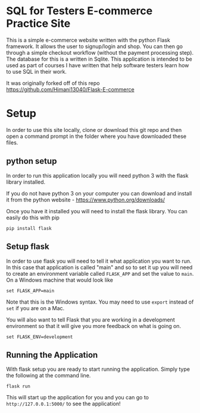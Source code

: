 # SQL for Testers E-commerce Practice Site
This is a simple e-commerce website written with the python Flask framework. It allows the user to signup/login and shop. You can then go through a simple checkout workflow (without the payment processing step). The database for this is a written in Sqlite. This application is intended to be used as part of courses I have written that help  software testers learn how to use SQL in their work.  

It was originally forked off of this repo https://github.com/Himani13040/Flask-E-commerce

# Setup
In order to use this site locally, clone or download this git repo and then open a command prompt in the folder where you have downloaded these files.

## python setup
In order to run this application locally you will need python 3 with the flask library installed.

If you do not have python 3 on your computer you can download and install it from the python website - https://www.python.org/downloads/

Once you have it installed you will need to install the flask library. You can easily do this with pip

```pip install flask```

## Setup flask
In order to use flask you will need to tell it what application you want to run. In this case that application is called "main" and so to set it up you will need to create an environment variable called `FLASK_APP` and set the value to `main`. On a Windows machine that would look like 

```set FLASK_APP=main```

Note that this is the Windows syntax. You may need to use `export` instead of `set` if you are on a Mac.

You will also want to tell Flask that you are working in a development environment so that it will give you more feedback on what is going on.

```set FLASK_ENV=development```

## Running the Application

With flask setup you are ready to start running the application. Simply type the following at the command line.

```flask run```

This will start up the application for you and you can go to `http://127.0.0.1:5000/` to see the application!